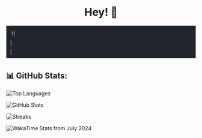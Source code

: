 <div align="center">
  <h1>Hey! 👋</h1>
  <img src="https://raw.githubusercontent.com/rahmonov9779/rahmonov9779/master/print_hello.gif" alt="Header" />
</div>

## 📊 GitHub Stats:

![Top Languages](https://github-readme-stats.vercel.app/api/top-langs/?username=rahmonov9779&layout=compact&theme=radical)

![GitHub Stats](https://github-readme-stats.vercel.app/api?username=rahmonov9779&show_icons=true&theme=radical)

![Streaks](https://github-readme-streak-stats.herokuapp.com/?user=rahmonov9779&theme=radical)

![WakaTime Stats from July 2024](https://github-readme-stats.vercel.app/api/wakatime?username=rahmonov9779&theme=radical)
